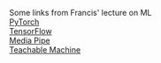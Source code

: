 Some links from Francis' lecture on ML  
[PyTorch](https://pytorch.org)  
[TensorFlow](https://www.tensorflow.org/learn)  
[Media Pipe](https://google.github.io/mediapipe/)  
[Teachable Machine](https://teachablemachine.withgoogle.com)  